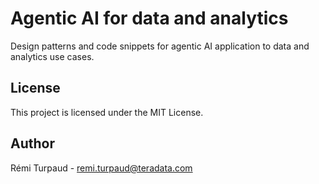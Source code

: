 #  Agentic AI for data and analytics

Design patterns and code snippets for agentic AI application to data and analytics use cases.

## License

This project is licensed under the MIT License.

## Author

Rémi Turpaud - remi.turpaud@teradata.com